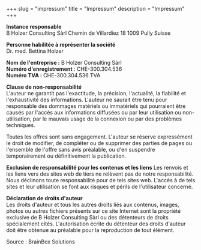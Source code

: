 +++
slug = "impressum"
title = "Impressum"
description = "Impressum"
+++

**Instance responsable**  
B Holzer Consulting Sàrl
Chemin de Villardiez 18
1009 Pully
Suisse

**Personne habilitée à représenter la société**  
Dr. med. Bettina Holzer

**Nom de l'entreprise :** B Holzer Consulting Sàrl  
**Numéro d'enregistrement** : CHE-300.304.536  
**Numéro TVA :** CHE-300.304.536 TVA

**Clause de non-responsabilité**  
L'auteur ne garantit pas l'exactitude, la précision, l'actualité, la fiabilité et l'exhaustivité des informations.
L'auteur ne saurait être tenu pour responsable des dommages matériels ou immatériels qui pourraient être causés par l'accès aux informations diffusées ou par leur utilisation ou non-utilisation, par le mauvais usage de la connexion ou par des problèmes techniques.

Toutes les offres sont sans engagement. L'auteur se réserve expressément le droit de modifier, de compléter ou de supprimer des parties de pages ou l'ensemble de l'offre sans avis préalable, ou d'en suspendre temporairement ou définitivement la publication.

**Exclusion de responsabilité pour les contenus et les liens**
Les renvois et les liens vers des sites web de tiers ne relèvent pas de notre responsabilité. Nous déclinons toute responsabilité pour de tels sites web. L'accès à de tels sites et leur utilisation se font aux risques et périls de l'utilisateur concerné.

**Déclaration de droits d'auteur**  
Les droits d'auteur et tous les autres droits liés aux contenus, images, photos ou autres fichiers présents sur ce site Internet sont la propriété exclusive de B Holzer Consulting Sàrl ou des détenteurs de droits spécialement cités. L'autorisation écrite du détenteur des droits d'auteur doit être obtenue au préalable pour la reproduction de tout élément.

Source : BrainBox Solutions
